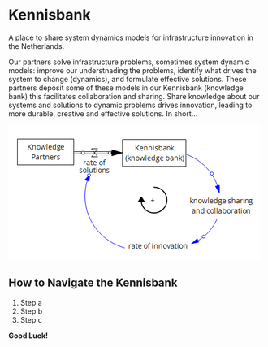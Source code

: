 # Kennisbank

A place to share system dynamics models for infrastructure innovation in the Netherlands.

Our partners solve infrastructure problems, sometimes system dynamic models: improve our understnading the problems, identify what drives the system to change (dynamics), and formulate effective solutions.
These partners deposit some of these models in our Kennisbank (knowledge bank) this facilitates collaboration and sharing. 
Share knowledge about our systems and solutions to dynamic problems drives innovation, leading to more durable, creative and effective solutions. In short...

![Kennisbank Vensim](./img/kennisbank_vensim.png)

## How to Navigate the Kennisbank
1. Step a
2. Step b
3. Step c

**Good Luck!**
